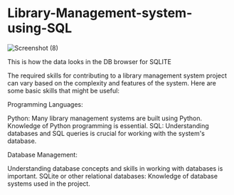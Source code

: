 # Library-Management-system-using-SQL
![Screenshot (8)](https://github.com/shivenyadavs/Library-Management-system-using-SQL/assets/155547804/f0b57d7d-26f5-4980-bb8a-b8bbf1af2a3c)

This is how the data looks in the DB browser for SQLITE


The required skills for contributing to a library management system project can vary based on the complexity and features of the system. Here are some basic skills that might be useful:

Programming Languages:

Python: Many library management systems are built using Python. Knowledge of Python programming is essential.
SQL: Understanding databases and SQL queries is crucial for working with the system's database.

Database Management:

Understanding database concepts and skills in working with databases is important.
SQLite or other relational databases: Knowledge of database systems used in the project.

